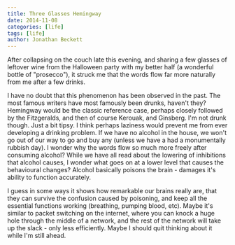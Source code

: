 ```yaml
---
title: Three Glasses Hemingway
date: 2014-11-08
categories: [life]
tags: [life]
author: Jonathan Beckett
---
```


After collapsing on the couch late this evening, and sharing a few glasses of leftover wine from the Halloween party with my better half (a wonderful bottle of "prosecco"), it struck me that the words flow far more naturally from me after a few drinks.

I have no doubt that this phenomenon has been observed in the past. The most famous writers have most famously been drunks, haven't they? Hemingway would be the classic reference case, perhaps closely followed by the Fitzgeralds, and then of course Kerouak, and Ginsberg. I'm not drunk though. Just a bit tipsy. I think perhaps laziness would prevent me from ever developing a drinking problem. If we have no alcohol in the house, we won't go out of our way to go and buy any (unless we have a had a monumentally rubbish day). I wonder why the words flow so much more freely after consuming alcohol? While we have all read about the lowering of inhibitions that alcohol causes, I wonder what goes on at a lower level that causes the behavioural changes? Alcohol basically poisons the brain - damages it's ability to function accurately.

I guess in some ways it shows how remarkable our brains really are, that they can survive the confusion caused by poisoning, and keep all the essential functions working (breathing, pumping blood, etc). Maybe it's similar to packet switching on the internet, where you can knock a huge hole through the middle of a network, and the rest of the network will take up the slack - only less efficiently. Maybe I should quit thinking about it while I'm still ahead.